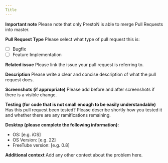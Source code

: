 ```yaml
---
Title
---
```


**Important note**
Please note that only PrestoN is able to merge Pull Requests into master.

**Pull Request Type**
Please select what type of pull request this is:
- [ ] Bugfix
- [ ] Feature Implementation

**Related issue**
Please link the issue your pull request is referring to.

**Description**
Please write a clear and concise description of what the pull request does.

**Screenshots (if appropriate)**
Please add before and after screenshots if there is a visible change.

**Testing (for code that is not small enough to be easily understandable)**
Has this pull request been tested?
Please describe shortly how you tested it and whether there are any ramifications remaining. 

**Desktop (please complete the following information):**
 - OS: [e.g. iOS]
 - OS Version: [e.g. 22]
 - FreeTube version: [e.g. 0.8]

**Additional context**
Add any other context about the problem here.
